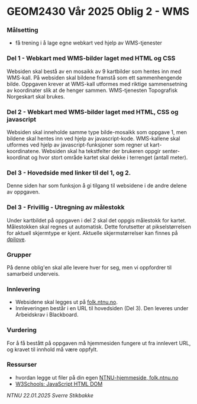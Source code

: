 # GEOM2430 Vår 2025 Oblig 2 - WMS



### Målsetting

- få trening i å lage egne webkart ved hjelp av WMS-tjenester



### Del 1 - Webkart med WMS-bilder laget med HTML og CSS

Websiden skal bestå av en mosaikk av 9 kartbilder som hentes inn med WMS-kall. På websiden skal bildene 
framstå som ett sammenhengende bilde.
Oppgaven krever at WMS-kall utformes med riktige sammensetning av koordinater slik at de henger sammen.
WMS-tjenesten Topografisk Norgeskart skal brukes.



### Del 2 - Webkart med WMS-bilder laget med HTML, CSS og javascript

Websiden skal inneholde samme type bilde-mosaikk som oppgave 1, men bildene skal hentes inn ved hjelp av
javascript-kode.
WMS-kallene skal utformes ved hjelp av javascript-funksjoner som regner ut kart-koordinatene.
Websiden skal ha tekstfelter der brukeren oppgir senter-koordinat og hvor stort område kartet skal dekke i
terrenget (antall meter).



### Del 3 - Hovedside med linker til del 1, og 2.

Denne siden har som funksjon å gi tilgang til websidene i de andre delene av oppgaven.


### Del 3 - Frivillig - Utregning av målestokk

Under kartbildet på oppgaven i del 2 skal det oppgis målestokk for kartet. Målestokken skal regnes ut automatisk. Dette forutsetter
at pikselstørrelsen for aktuell skjermtype er kjent. Aktuelle skjermstørrelser kan finnes på
[dpilove](https://dpi.lv/).



### Grupper

På denne oblig'en skal alle levere hver for seg, men vi oppfordrer til samarbeid underveis.



### Innlevering

- Websidene skal legges ut på [folk.ntnu.no](https://folk.ntnu.no/).
- Innleveringen består i en URL til hovedsiden (Del 3). Den leveres under Arbeidskrav i Blackboard.



### Vurdering

For å få bestått på oppgaven må hjemmesiden fungere ut fra innlevert URL, og kravet til innhold må være oppfylt.



### Ressurser

- hvordan legge ut filer på din egen [NTNU-hjemmeside, folk.ntnu.no](https://innsida.ntnu.no/wiki/-/wiki/Norsk/Lag+din+egen+nettside)
- [W3Schools: JavaScript HTML DOM](https://www.w3schools.com/js/js_htmldom.asp)


*NTNU 22.01.2025 Sverre Stikbakke*
